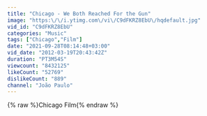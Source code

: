 ```yaml
---
title: "Chicago - We Both Reached For the Gun"
image: "https:\/\/i.ytimg.com\/vi\/C9dFKRZ8EbU\/hqdefault.jpg"
vid_id: "C9dFKRZ8EbU"
categories: "Music"
tags: ["Chicago","Film"]
date: "2021-09-28T08:14:48+03:00"
vid_date: "2012-03-19T20:43:42Z"
duration: "PT3M54S"
viewcount: "8432125"
likeCount: "52769"
dislikeCount: "889"
channel: "João Paulo"
---
```

{% raw %}Chicago Film{% endraw %}
